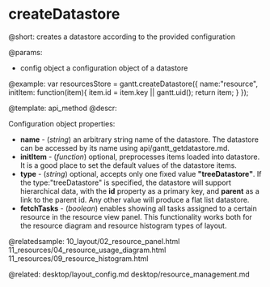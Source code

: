 createDatastore
=============

@short:
	creates a datastore according to the provided configuration

@params:

- config			object			a configuration object of a datastore


@example:
var resourcesStore = gantt.createDatastore({
	name:"resource",
	initItem: function(item){
		item.id = item.key || gantt.uid();
		return item;
	}
});



@template:	api_method
@descr:

Configuration object properties:

- **name** - (*string*) an arbitrary string name of the datastore. The datastore can be accessed by its name using api/gantt_getdatastore.md.
- **initItem** - (*function*) optional, preprocesses items loaded into datastore. It is a good place to set the default values of the datastore items.
- **type** - (*string*) optional, accepts only one fixed value **"treeDatastore"**. If the type:"treeDatastore" is specified, the datastore will support hierarchical data, with the **id** property as a primary key, 
and **parent** as a link to the parent id. Any other value will produce a flat list datastore.
- **fetchTasks** - (*boolean*) enables showing all tasks assigned to a certain resource in the resource view panel. This functionality works both for the resource diagram and resource histogram types of layout.
 
@relatedsample:
10_layout/02_resource_panel.html
11_resources/04_resource_usage_diagram.html
11_resources/09_resource_histogram.html

@related:
desktop/layout_config.md
desktop/resource_management.md

